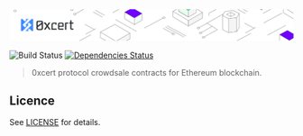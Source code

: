 <img src="https://github.com/0xcert/ethereum-crowdsale/raw/master/assets/cover.png" />

![Build Status](https://travis-ci.org/0xcert/ethereum-crowdsale.svg?branch=master)&nbsp;[![Dependencies Status](https://david-dm.org/0xcert/ethereum-crowdsale.svg)](https://david-dm.org/0xcert/ethereum-crowdsale)

> 0xcert protocol crowdsale contracts for Ethereum blockchain.

## Licence

See [LICENSE](./LICENSE) for details.
